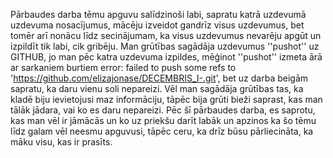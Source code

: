 Pārbaudes darba tēmu apguvu salīdzinoši labi, sapratu katrā uzdevumā uzdevuma nosacījumus, mācēju izveidot gandrīz visus uzdevumus, bet tomēr arī nonācu līdz secinājumam, ka visus uzdevumus nevarēju apgūt un izpildīt tik labi, cik gribēju. Man grūtības sagādāja uzdevumus ''pushot'' uz GITHUB, jo man pēc katra uzdevuma izpildes, mēģinot ''pushot'' izmeta ārā ar sarkaniem burtiem error: failed to push some refs to 'https://github.com/elizajonase/DECEMBRIS_I-.git', bet uz darba beigām sapratu, ka daru vienu soli nepareizi.
Vēl man sagādāja grūtības tas, ka kladē biju ievietojusi maz informāciju, tāpēc bija grūti bieži saprast, kas man tālāk jādara, vai ko es daru nepareizi.
Pēc šī pārbaudes darba, es saprotu, kas man vēl ir jāmācās un ko uz priekšu darīt labāk un apzinos ka šo tēmu līdz galam vēl neesmu apguvusi, tāpēc ceru, ka drīz būsu pārliecināta, ka māku visu, kas ir prasīts.
